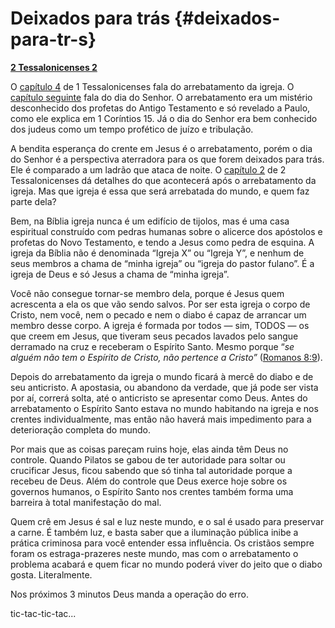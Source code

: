 # Deixados para trás {#deixados-para-tr-s}

[**2 Tessalonicenses 2**](http://bibliaonline.com.br/acf/2ts/2)

O [capítulo 4](http://bibliaonline.com.br/acf/1ts/4) de 1 Tessalonicenses fala do arrebatamento da igreja. O [capítulo seguinte](http://bibliaonline.com.br/acf/1ts/5) fala do dia do Senhor. O arrebatamento era um mistério desconhecido dos profetas do Antigo Testamento e só revelado a Paulo, como ele explica em 1 Coríntios 15\. Já o dia do Senhor era bem conhecido dos judeus como um tempo profético de juízo e tribulação.

A bendita esperança do crente em Jesus é o arrebatamento, porém o dia do Senhor é a perspectiva aterradora para os que forem deixados para trás. Ele é comparado a um ladrão que ataca de noite. O [capítulo 2](http://bibliaonline.com.br/acf/2ts/2) de 2 Tessalonicenses dá detalhes do que acontecerá após o arrebatamento da igreja. Mas que igreja é essa que será arrebatada do mundo, e quem faz parte dela?

Bem, na Bíblia igreja nunca é um edifício de tijolos, mas é uma casa espiritual construído com pedras humanas sobre o alicerce dos apóstolos e profetas do Novo Testamento, e tendo a Jesus como pedra de esquina. A igreja da Bíblia não é denominada “Igreja X” ou “Igreja Y”, e nenhum de seus membros a chama de “minha igreja” ou “igreja do pastor fulano”. É a igreja de Deus e só Jesus a chama de “minha igreja”.

Você não consegue tornar-se membro dela, porque é Jesus quem acrescenta a ela os que vão sendo salvos. Por ser esta igreja o corpo de Cristo, nem você, nem o pecado e nem o diabo é capaz de arrancar um membro desse corpo. A igreja é formada por todos — sim, TODOS — os que creem em Jesus, que tiveram seus pecados lavados pelo sangue derramado na cruz e receberam o Espírito Santo. Mesmo porque “_se alguém não tem o Espírito de Cristo, não pertence a Cristo”_ ([Romanos 8:9](http://bibliaonline.com.br/acf/rm/8/9)).

Depois do arrebatamento da igreja o mundo ficará à mercê do diabo e de seu anticristo. A apostasia, ou abandono da verdade, que já pode ser vista por aí, correrá solta, até o anticristo se apresentar como Deus. Antes do arrebatamento o Espírito Santo estava no mundo habitando na igreja e nos crentes individualmente, mas então não haverá mais impedimento para a deterioração completa do mundo.

Por mais que as coisas pareçam ruins hoje, elas ainda têm Deus no controle. Quando Pilatos se gabou de ter autoridade para soltar ou crucificar Jesus, ficou sabendo que só tinha tal autoridade porque a recebeu de Deus. Além do controle que Deus exerce hoje sobre os governos humanos, o Espírito Santo nos crentes também forma uma barreira à total manifestação do mal.

Quem crê em Jesus é sal e luz neste mundo, e o sal é usado para preservar a carne. É também luz, e basta saber que a iluminação pública inibe a prática criminosa para você entender essa influência. Os cristãos sempre foram os estraga-prazeres neste mundo, mas com o arrebatamento o problema acabará e quem ficar no mundo poderá viver do jeito que o diabo gosta. Literalmente.

Nos próximos 3 minutos Deus manda a operação do erro.

tic-tac-tic-tac...